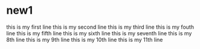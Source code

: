 # new1
this is my first line
this is my second line
this is my third line
this is my fouth line
this is my fifth line
this is my sixth line
this is my seventh line
this is my 8th line
this is my 9th line
this is my 10th line
this is my 11th line

